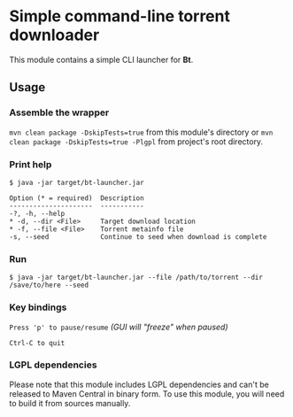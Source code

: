 # Simple command-line torrent downloader

This module contains a simple CLI launcher for **Bt**.

## Usage

### Assemble the wrapper

```mvn clean package -DskipTests=true``` from this module's directory or ```mvn clean package -DskipTests=true -Plgpl``` from project's root directory.

### Print help

```
$ java -jar target/bt-launcher.jar

Option (* = required)  Description                               
---------------------  -----------                               
-?, -h, --help                                                   
* -d, --dir <File>     Target download location                  
* -f, --file <File>    Torrent metainfo file                     
-s, --seed             Continue to seed when download is complete
```

### Run

```
$ java -jar target/bt-launcher.jar --file /path/to/torrent --dir /save/to/here --seed
```

### Key bindings

`Press 'p' to pause/resume` _(GUI will "freeze" when paused)_

`Ctrl-C to quit`

### LGPL dependencies

Please note that this module includes LGPL dependencies and can't be released to Maven Central in binary form.
To use this module, you will need to build it from sources manually.
